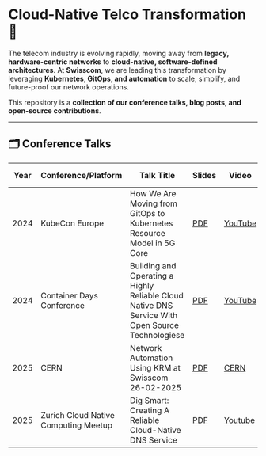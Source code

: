 # Cloud-Native Telco Transformation 🚀

The telecom industry is evolving rapidly, moving away from **legacy, hardware-centric networks** to **cloud-native, software-defined architectures**. At **Swisscom**, we are leading this transformation by leveraging **Kubernetes, GitOps, and automation** to scale, simplify, and future-proof our network operations.  

This repository is a **collection of our conference talks, blog posts, and open-source contributions**.

---
## 🗂 Conference Talks

| Year | Conference/Platform | Talk Title | Slides | Video | Code Examples |
|------|------------|------------|--------|-------|--------------|
| 2024 | KubeCon Europe | How We Are Moving from GitOps to Kubernetes Resource Model in 5G Core | [PDF](2024/KubeConEurope/slides.pdf) | [YouTube](https://youtu.be/crmTnB6Zwt8?si=WlfRGgTmiFfPzQLM) |  |
| 2024 | Container Days Conference | Building and Operating a Highly Reliable Cloud Native DNS Service With Open Source Technologiese | [PDF](2024/Building_and_Operating_a_Highly_Reliable_Cloud_Native_DNS_Service_With_Open_Source_Technologies_ContainerDays_2024-09-03.pdf) | [YouTube](https://youtu.be/crmTnB6Zwt8?si=WlfRGgTmiFfPzQLM) | [Github](https://github.com/swisscom/containerdays-2024-dns/tree/main) |
| 2025 | CERN | Network Automation Using KRM at Swisscom 26-02-2025 | [PDF](2025/CERN/slides.pdf) | [CERN](https://videos.cern.ch/record/2301379) |  |
| 2025 | Zurich Cloud Native Computing Meetup |Dig Smart: Creating A Reliable Cloud-Native DNS Service | [PDF](2025/CloudNativeComputingMeetup/dns-presentation-2025-03-06.pdf) | [Youtube](https://www.youtube.com/watch?v=uw7gs-klCIE) | [Github](https://github.com/swisscom/cloud-native-telco/tree/main/2025/CloudNativeComputingMeetup) |

